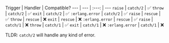 Trigger | Handler | Compatible?
--- | --- | :---: | ---
`raise` | `catch/2` | ✅
`throw` | `catch/2` | ✅
`exit` | `catch/2` | ✅
`:erlang.error` | `catch/2` | ✅
`raise` | `rescue` | ✅ 
`throw` | `rescue` | ❌ 
`exit` | `rescue` | ❌ 
`:erlang.error` | `rescue` | ✅ 
`raise` | `catch/1` | ❌ 
`throw` | `catch/1` | ✅ 
`exit` | `catch/1` | ❌ 
`:erlang.error` | `catch/1` | ❌ 


TLDR: `catch/2` will handle any kind of error.
